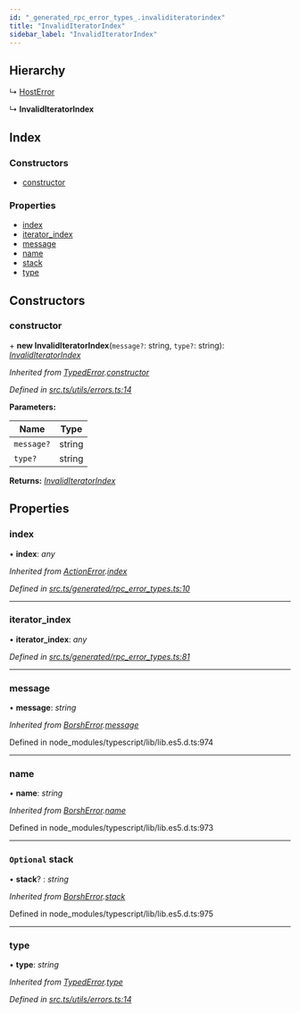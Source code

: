```yaml
---
id: "_generated_rpc_error_types_.invaliditeratorindex"
title: "InvalidIteratorIndex"
sidebar_label: "InvalidIteratorIndex"
---
```


## Hierarchy

  ↳ [HostError](_generated_rpc_error_types_.hosterror.md)

  ↳ **InvalidIteratorIndex**

## Index

### Constructors

* [constructor](_generated_rpc_error_types_.invaliditeratorindex.md#constructor)

### Properties

* [index](_generated_rpc_error_types_.invaliditeratorindex.md#index)
* [iterator_index](_generated_rpc_error_types_.invaliditeratorindex.md#iterator_index)
* [message](_generated_rpc_error_types_.invaliditeratorindex.md#message)
* [name](_generated_rpc_error_types_.invaliditeratorindex.md#name)
* [stack](_generated_rpc_error_types_.invaliditeratorindex.md#optional-stack)
* [type](_generated_rpc_error_types_.invaliditeratorindex.md#type)

## Constructors

###  constructor

\+ **new InvalidIteratorIndex**(`message?`: string, `type?`: string): *[InvalidIteratorIndex](_generated_rpc_error_types_.invaliditeratorindex.md)*

*Inherited from [TypedError](_utils_errors_.typederror.md).[constructor](_utils_errors_.typederror.md#constructor)*

*Defined in [src.ts/utils/errors.ts:14](https://github.com/nearprotocol/nearlib/blob/213b318/src.ts/utils/errors.ts#L14)*

**Parameters:**

Name | Type |
------ | ------ |
`message?` | string |
`type?` | string |

**Returns:** *[InvalidIteratorIndex](_generated_rpc_error_types_.invaliditeratorindex.md)*

## Properties

###  index

• **index**: *any*

*Inherited from [ActionError](_generated_rpc_error_types_.actionerror.md).[index](_generated_rpc_error_types_.actionerror.md#index)*

*Defined in [src.ts/generated/rpc_error_types.ts:10](https://github.com/nearprotocol/nearlib/blob/213b318/src.ts/generated/rpc_error_types.ts#L10)*

___

###  iterator_index

• **iterator_index**: *any*

*Defined in [src.ts/generated/rpc_error_types.ts:81](https://github.com/nearprotocol/nearlib/blob/213b318/src.ts/generated/rpc_error_types.ts#L81)*

___

###  message

• **message**: *string*

*Inherited from [BorshError](_utils_serialize_.borsherror.md).[message](_utils_serialize_.borsherror.md#message)*

Defined in node_modules/typescript/lib/lib.es5.d.ts:974

___

###  name

• **name**: *string*

*Inherited from [BorshError](_utils_serialize_.borsherror.md).[name](_utils_serialize_.borsherror.md#name)*

Defined in node_modules/typescript/lib/lib.es5.d.ts:973

___

### `Optional` stack

• **stack**? : *string*

*Inherited from [BorshError](_utils_serialize_.borsherror.md).[stack](_utils_serialize_.borsherror.md#optional-stack)*

Defined in node_modules/typescript/lib/lib.es5.d.ts:975

___

###  type

• **type**: *string*

*Inherited from [TypedError](_utils_errors_.typederror.md).[type](_utils_errors_.typederror.md#type)*

*Defined in [src.ts/utils/errors.ts:14](https://github.com/nearprotocol/nearlib/blob/213b318/src.ts/utils/errors.ts#L14)*
